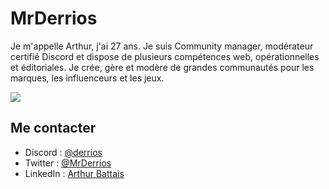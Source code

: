 # MrDerrios
Je m'appelle Arthur, j'ai 27 ans. Je suis Community manager, modérateur certifié Discord et dispose de plusieurs compétences web, opérationnelles et éditoriales. Je crée, gère et modère de grandes communautés pour les marques, les influenceurs et les jeux.

![](https://github-readme-streak-stats.herokuapp.com/?user=MrDerrios)

## Me contacter
- Discord : [@derrios](https://discord.com/users/264320223182585858)
- Twitter : [@MrDerrios](https://twitter.com/MrDerrios)
- LinkedIn : [Arthur Battais](https://www.linkedin.com/in/arthurbattais/)
